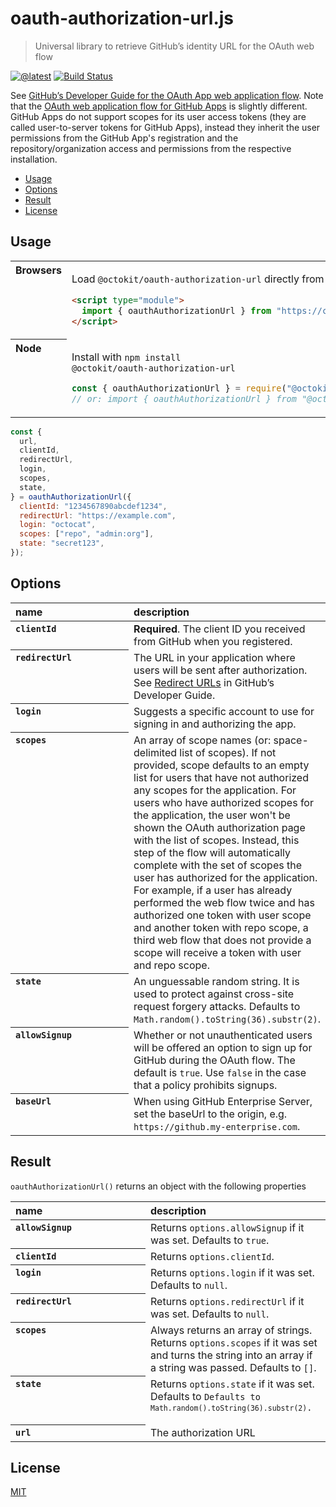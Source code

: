 # oauth-authorization-url.js

> Universal library to retrieve GitHub’s identity URL for the OAuth web flow

[![@latest](https://img.shields.io/npm/v/@octokit/oauth-authorization-url.svg)](https://www.npmjs.com/package/@octokit/oauth-authorization-url)
[![Build Status](https://github.com/octokit/oauth-authorization-url.js/workflows/Test/badge.svg)](https://github.com/octokit/oauth-authorization-url.js/actions?query=workflow%3ATest+branch%3Amaster)

See [GitHub’s Developer Guide for the OAuth App web application flow](https://developer.github.com/apps/building-oauth-apps/authorizing-oauth-apps/#web-application-flow). Note that the [OAuth web application flow for GitHub Apps](https://docs.github.com/en/developers/apps/identifying-and-authorizing-users-for-github-apps#web-application-flow) is slightly different. GitHub Apps do not support scopes for its user access tokens (they are called user-to-server tokens for GitHub Apps), instead they inherit the user permissions from the GitHub App's registration and the repository/organization access and permissions from the respective installation.

<!-- toc -->

- [Usage](#usage)
- [Options](#options)
- [Result](#result)
- [License](#license)

<!-- tocstop -->

## Usage

<table>
  <tbody valign=top align=left>
    <tr>
      <th>
        Browsers
      </th>
      <td width=100%>
  
Load `@octokit/oauth-authorization-url` directly from [cdn.skypack.dev](https://cdn.skypack.dev)

```html
<script type="module">
  import { oauthAuthorizationUrl } from "https://cdn.skypack.dev/@octokit/oauth-authorization-url";
</script>
```

</td></tr>
    <tr>
      <th>
        Node
      </th>
      <td>

Install with <code>npm install @octokit/oauth-authorization-url</code>

```js
const { oauthAuthorizationUrl } = require("@octokit/oauth-authorization-url");
// or: import { oauthAuthorizationUrl } from "@octokit/oauth-authorization-url";
```

</td></tr>
</tbody>
</table>

```js
const {
  url,
  clientId,
  redirectUrl,
  login,
  scopes,
  state,
} = oauthAuthorizationUrl({
  clientId: "1234567890abcdef1234",
  redirectUrl: "https://example.com",
  login: "octocat",
  scopes: ["repo", "admin:org"],
  state: "secret123",
});
```

## Options

<table>
  <thead align=left>
    <tr>
      <th width=200>
        name
      </th>
      <th>
        description
      </th>
    </tr>
  </thead>
  <tbody align=left valign=top>
    <tr>
      <th>
        <code>clientId</code>
      </th>
      <td>
        <strong>Required</strong>. The client ID you received from GitHub when you registered.
      </td>
    </tr>
    <tr>
      <th>
        <code>redirectUrl</code>
      </th>
      <td>
        The URL in your application where users will be sent after authorization. See <a href="https://developer.github.com/enterprise/2.16/apps/building-oauth-apps/authorizing-oauth-apps/#redirect-urls">Redirect URLs</a> in GitHub’s Developer Guide.
      </td>
    </tr>
    <tr>
      <th>
        <code>login</code>
      </th>
      <td>
        Suggests a specific account to use for signing in and authorizing the app.
      </td>
    </tr>
    <tr>
      <th>
        <code>scopes</code>
      </th>
      <td>
        An array of scope names (or: space-delimited list of scopes). If not provided, scope defaults to an empty list for users that have not authorized any scopes for the application. For users who have authorized scopes for the application, the user won't be shown the OAuth authorization page with the list of scopes. Instead, this step of the flow will automatically complete with the set of scopes the user has authorized for the application. For example, if a user has already performed the web flow twice and has authorized one token with user scope and another token with repo scope, a third web flow that does not provide a scope will receive a token with user and repo scope.
      </td>
    </tr>
    <tr>
      <th>
        <code>state</code>
      </th>
      <td>
        An unguessable random string. It is used to protect against cross-site request forgery attacks.
        Defaults to <code>Math.random().toString(36).substr(2)</code>.
      </td>
    </tr>
    <tr>
      <th>
        <code>allowSignup</code>
      </th>
      <td>
        Whether or not unauthenticated users will be offered an option to sign up for GitHub during the OAuth flow. The default is <code>true</code>. Use <code>false</code> in the case that a policy prohibits signups.
      </td>
    </tr>
    <tr>
      <th>
        <code>baseUrl</code>
      </th>
      <td>
        When using GitHub Enterprise Server, set the baseUrl to the origin, e.g. <code>https://github.my-enterprise.com</code>.
      </td>
    </tr>
  </tbody>
</table>

## Result

`oauthAuthorizationUrl()` returns an object with the following properties

<table>
  <thead align=left>
    <tr>
      <th width=200>
        name
      </th>
      <th>
        description
      </th>
    </tr>
  </thead>
  <tbody align=left valign=top>
    <tr>
      <th>
        <code>allowSignup</code>
      </th>
      <td>
        Returns <code>options.allowSignup</code> if it was set. Defaults to <code>true</code>.
      </td>
    </tr>
    <tr>
      <th>
        <code>clientId</code>
      </th>
      <td>
        Returns <code>options.clientId</code>.
      </td>
    </tr>
    <tr>
      <th>
        <code>login</code>
      </th>
      <td>
        Returns <code>options.login</code> if it was set. Defaults to <code>null</code>.
      </td>
    </tr>
    <tr>
      <th>
        <code>redirectUrl</code>
      </th>
      <td>
        Returns <code>options.redirectUrl</code> if it was set. Defaults to <code>null</code>.
      </td>
    </tr>
    <tr>
      <th>
        <code>scopes</code>
      </th>
      <td>
        Always returns an array of strings. Returns <code>options.scopes</code> if it was set and turns the string into an array if a string was passed. Defaults to <code>[]</code>.
      </td>
    </tr>
    <tr>
      <th>
        <code>state</code>
      </th>
      <td>
        Returns <code>options.state</code> if it was set. Defaults to <code>Defaults to <code>Math.random().toString(36).substr(2)</code>.
      </td>
    </tr>
    <tr>
      <th>
        <code>url</code>
      </th>
      <td>
        The authorization URL
      </td>
    </tr>
  </tbody>
</table>

## License

[MIT](LICENSE)
